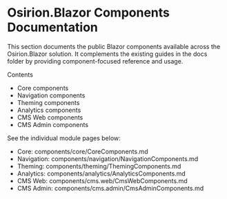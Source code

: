 # Osirion.Blazor Components Documentation

This section documents the public Blazor components available across the Osirion.Blazor solution. It complements the existing guides in the docs folder by providing component-focused reference and usage.

Contents
- Core components
- Navigation components
- Theming components
- Analytics components
- CMS Web components
- CMS Admin components

See the individual module pages below:
- Core: components/core/CoreComponents.md
- Navigation: components/navigation/NavigationComponents.md
- Theming: components/theming/ThemingComponents.md
- Analytics: components/analytics/AnalyticsComponents.md
- CMS Web: components/cms.web/CmsWebComponents.md
- CMS Admin: components/cms.admin/CmsAdminComponents.md

